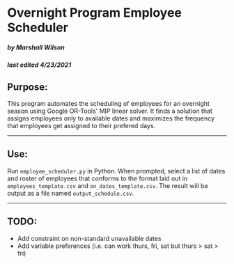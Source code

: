 # Overnight Program Employee Scheduler 
##### by Marshall Wilson 
##### last edited 4/23/2021

## Purpose: 
This program automates the scheduling of employees for an overnight season using Google OR-Tools' MIP linear solver. It finds a solution that assigns employees only to available dates and maximizes the frequency that employees get assigned to their prefered days.

************************

## Use: 
Run `employee_scheduler.py` in Python. When prompted, select a list of dates and roster of employees that conforms to the format laid out in `employees_template.csv` and `on_dates_template.csv`. The result will be output as a file named `output_schedule.csv`.

***********************

## TODO:
* Add constraint on non-standard unavailable dates
* Add variable preferences (i.e. can work thurs, fri, sat but thurs > sat > fri)
